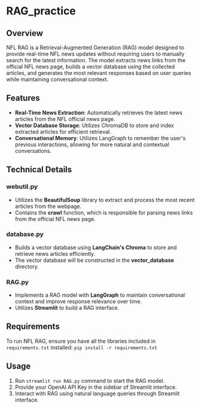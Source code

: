 # RAG_practice

## Overview
NFL RAG is a Retrieval-Augmented Generation (RAG) model designed to provide real-time NFL news updates without requiring users to manually search for the latest information. The model extracts news links from the official NFL news page, builds a vector database using the collected articles, and generates the most relevant responses based on user queries while maintaining conversational context.

## Features
- **Real-Time News Extraction**: Automatically retrieves the latest news articles from the NFL official news page.
- **Vector Database Storage**: Utilizes ChromaDB to store and index extracted articles for efficient retrieval.
- **Conversational Memory**: Utilizes LangGraph to remember the user's previous interactions, allowing for more natural and contextual conversations.


## Technical Details
### webutil.py
- Utilizes the **BeautifulSoup** library to extract and process the most recent articles from the webpage.
- Contains the **crawl** function, which is responsible for parsing news links from the official NFL news page.

### database.py
- Builds a vector database using **LangChain's Chroma** to store and retrieve news articles efficiently.
- The vector database will be constructed in the **vector_database** directory.

### RAG.py
- Implements a RAG model with **LangGraph** to maintain conversational context and improve response relevance over time.
- Utilizes **Streamlit** to build a RAG interface.

## Requirements
To run NFL RAG, ensure you have all the libraries included in `requirements.txt` installed:
`pip install -r requirements.txt`

## Usage
1. Run `streamlit run RAG.py` command to start the RAG model.
2. Provide your OpenAI API Key in the sidebar of Streamlit interface.
3. Interact with RAG using natural language queries through Streamlit interface.